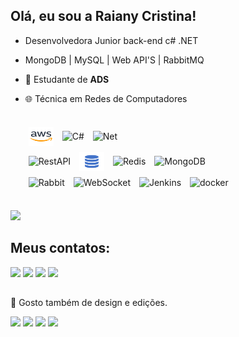 ## Olá, eu sou a Raiany Cristina!
- Desenvolvedora Junior back-end c# .NET
- MongoDB | MySQL | Web API'S | RabbitMQ
- 💖 Estudante de **ADS**
- 🌐 Técnica em Redes de Computadores

  <div style="display: inline_block"><br>
  <img align="center" alt="AWS" height="30" width="40" style="margin: 5px;" src="https://raw.githubusercontent.com/github/explore/main/topics/aws/aws.png">
  <img align="center" alt="C#" height="30" width="50" style="margin: 5px;" src="https://user-images.githubusercontent.com/25181517/121405384-444d7300-c95d-11eb-959f-913020d3bf90.png">
  <img align="center" alt="Net" height="30" width="50" style="margin: 5px;" src="https://user-images.githubusercontent.com/25181517/121405754-b4f48f80-c95d-11eb-8893-fc325bde617f.png"><br>
  <img align="center" alt="RestAPI" height="30" width="50" style="margin: 5px;" src="https://user-images.githubusercontent.com/25181517/192107858-fe19f043-c502-4009-8c47-476fc89718ad.png">
  <img align="center" alt="MySql" height="30" width="40" style="margin: 5px;" src="https://raw.githubusercontent.com/github/explore/master/topics/sql/sql.png">
  <img align="center" alt="Redis" height="30" width="50" style="margin: 5px;" src="https://user-images.githubusercontent.com/25181517/182884894-d3fa6ee0-f2b4-4960-9961-64740f533f2a.png">
  <img align="center" alt="MongoDB" height="30" width="50" style="margin: 5px;" src="https://user-images.githubusercontent.com/25181517/182884177-d48a8579-2cd0-447a-b9a6-ffc7cb02560e.png"><br>
  <img align="center" alt="Rabbit" height="30" width="50" style="margin: 5px;" src="https://github.com/marwin1991/profile-technology-icons/assets/136815194/50342602-8025-4030-b492-550f2eaa4073">
  <img align="center" alt="WebSocket" height="30" width="50" style="margin: 5px;" src="https://user-images.githubusercontent.com/25181517/187070862-03888f18-2e63-4332-95fb-3ba4f2708e59.png">
  <img align="center" alt="Jenkins" height="30" width="50" style="margin: 5px;" src="https://user-images.githubusercontent.com/25181517/179090274-733373ef-3b59-4f28-9ecb-244bea700932.png">
  <img align="center" alt="docker" height="30" width="50" style="margin: 5px;" src="https://user-images.githubusercontent.com/25181517/117207330-263ba280-adf4-11eb-9b97-0ac5b40bc3be.png">
</div>

<br/>
<div>
<img height="180em" src="https://github-readme-stats.vercel.app/api/top-langs/?username=annybuch&layout=compact&langs_count=16&theme=dracula"/>
</div>

## Meus contatos:
<div> 
  <a href="https://www.instagram.com/anny.buch/?next=%2F" target="_blank"><img src="https://img.shields.io/badge/-Instagram-%23E4405F?style=for-the-badge&logo=instagram&logoColor=white" target="_blank"></a>
  <a href="https://www.behance.net/raianycristina" target="_blank"><img src="https://img.shields.io/badge/Behance-0054F7?style=for-the-badge&logo=behance&logoColor=white" target="_blank"></a> 
  <a href = "mailto:raianyoc@gmail.com"><img src="https://img.shields.io/badge/-Gmail-%23333?style=for-the-badge&logo=gmail&logoColor=white" target="_blank"></a>
  <a href="www.linkedin.com/in/raiany-cristina-oliveira-57227b203" target="_blank"><img src="https://img.shields.io/badge/-LinkedIn-%230077B5?style=for-the-badge&logo=linkedin&logoColor=white" target="_blank"></a> 
</div>


## 
📸 Gosto também de design e edições.
<div>
 <img src="https://img.shields.io/badge/Spark%20AR-FF5C83?style=for-the-badge&logo=Spark AR&logoColor=white" target="_blank"></a>
 <img src="https://img.shields.io/badge/Adobe%20Photoshop-31A8FF?style=for-the-badge&logo=Adobe%20Photoshop&logoColor=black" target="_blank"></a>
 <img src="https://img.shields.io/badge/Adobe%20Illustrator-FF9A00?style=for-the-badge&logo=adobe%20illustrator&logoColor=white" target="_blank"></a>
 <img src="https://img.shields.io/badge/Figma-F24E1E?style=for-the-badge&logo=figma&logoColor=white"></a>
<div/>

